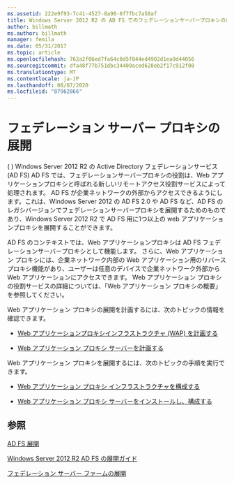 ```yaml
---
ms.assetid: 222e9f93-7c41-4527-8a98-8f7fbc7a58af
title: Windows Server 2012 R2 の AD FS でのフェデレーションサーバープロキシの展開
author: billmath
ms.author: billmath
manager: femila
ms.date: 05/31/2017
ms.topic: article
ms.openlocfilehash: 762a2f06ed7fa64c8d5f844ed4902d1ea9d44056
ms.sourcegitcommit: dfa48f77b751dbc34409aced628eb2f17c912f08
ms.translationtype: MT
ms.contentlocale: ja-JP
ms.lasthandoff: 08/07/2020
ms.locfileid: "87962866"
---
```

# <a name="deploying-federation-server-proxies"></a>フェデレーション サーバー プロキシの展開

\( \) Windows Server 2012 R2 の Active Directory フェデレーションサービス (AD FS) AD FS では、フェデレーションサーバープロキシの役割は、Web アプリケーションプロキシと呼ばれる新しいリモートアクセス役割サービスによって処理されます。 AD FS が企業ネットワークの外部からアクセスできるようにします。これは、Windows Server 2012 の AD FS 2.0 や AD FS など、AD FS のレガシバージョンでフェデレーションサーバープロキシを展開するためのものであり、Windows Server 2012 R2 で AD FS 用に1つ以上の web アプリケーションプロキシを展開することができます。

AD FS のコンテキストでは、Web アプリケーションプロキシは AD FS フェデレーションサーバープロキシとして機能します。 さらに、Web アプリケーション プロキシには、企業ネットワーク内部の Web アプリケーション用のリバース プロキシ機能があり、ユーザーは任意のデバイスで企業ネットワーク外部から Web アプリケーションにアクセスできます。 Web アプリケーション プロキシの役割サービスの詳細については、「Web アプリケーション プロキシの概要」を参照してください。

Web アプリケーション プロキシの展開を計画するには、次のトピックの情報を確認できます。

-   [Web アプリケーションプロキシインフラストラクチャ (WAP) を計画する](/previous-versions/orphan-topics/ws.11/dn383648(v=ws.11))

-   [Web アプリケーション プロキシ サーバーを計画する](/previous-versions/orphan-topics/ws.11/dn383647(v=ws.11))

Web アプリケーション プロキシを展開するには、次のトピックの手順を実行できます。

-   [Web アプリケーション プロキシ インフラストラクチャを構成する](/previous-versions/windows/it-pro/windows-server-2012-R2-and-2012/dn383644(v=ws.11))

-   [Web アプリケーション プロキシ サーバーをインストールし、構成する](/previous-versions/windows/it-pro/windows-server-2012-R2-and-2012/dn383662(v=ws.11))


## <a name="see-also"></a>参照

[AD FS 展開](../../ad-fs/AD-FS-Deployment.md)

[Windows Server 2012 R2 AD FS の展開ガイド](../../ad-fs/deployment/Windows-Server-2012-R2-AD-FS-Deployment-Guide.md)

[フェデレーション サーバー ファームの展開](../../ad-fs/deployment/Deploying-a-Federation-Server-Farm.md)


